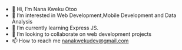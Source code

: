 - 👋 Hi, I’m Nana Kweku Otoo
- 👀 I’m interested in Web Development,Mobile Development and Data Analysis
- 🌱 I’m currently learning Express JS.
- 💞️ I’m looking to collaborate on web development projects
- 📫 How to reach me nanakwekudev@gmail.com

<!---
NanasArsenal/NanasArsenal is a ✨ special ✨ repository because its `README.md` (this file) appears on your GitHub profile.
You can click the Preview link to take a look at your changes.
--->
